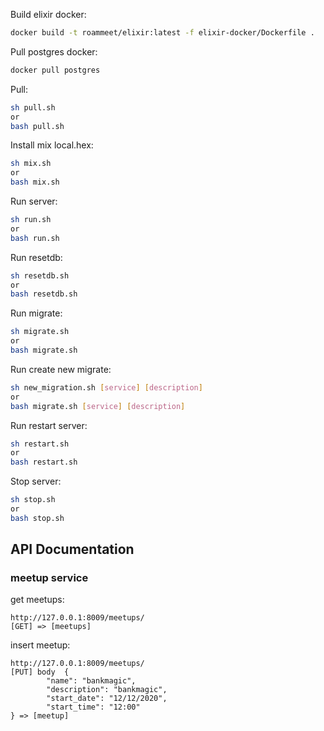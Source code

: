 Build elixir docker:
``` bash
docker build -t roammeet/elixir:latest -f elixir-docker/Dockerfile .
```

Pull postgres docker:
``` bash
docker pull postgres
```

Pull:
``` bash
sh pull.sh
or
bash pull.sh
```

Install mix local.hex:
``` bash
sh mix.sh
or
bash mix.sh
```

Run server:
``` bash
sh run.sh
or
bash run.sh
```

Run resetdb:
``` bash
sh resetdb.sh
or
bash resetdb.sh
```

Run migrate:
``` bash
sh migrate.sh
or
bash migrate.sh
```

Run create new migrate:
``` bash
sh new_migration.sh [service] [description]
or
bash migrate.sh [service] [description]
```

Run restart server:
``` bash
sh restart.sh
or
bash restart.sh
```

Stop server:
``` bash
sh stop.sh
or
bash stop.sh
```

## API Documentation

### meetup service

get meetups:
```
http://127.0.0.1:8009/meetups/
[GET] => [meetups]

```

insert meetup:
```
http://127.0.0.1:8009/meetups/
[PUT] body	{
		"name": "bankmagic",
		"description": "bankmagic",
		"start_date": "12/12/2020",
		"start_time": "12:00"
} => [meetup]
```
